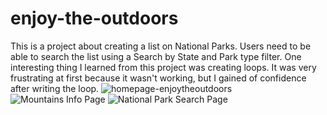 # enjoy-the-outdoors
This is a project about creating a list on National Parks. Users need to be able to search the list using a Search by State and Park type filter. One interesting thing I learned from this project was creating loops. It was very frustrating at first because it wasn't working, but I gained of confidence after writing the loop.
![homepage-enjoytheoutdoors](https://github.com/becky-bio/enjoy-the-outdoors/assets/146960612/0c06730c-d183-45c6-b301-1edd2541c7e9)
![Mountains Info Page](https://github.com/becky-bio/enjoy-the-outdoors/assets/146960612/fb11d7c0-c9d8-44ae-88b7-6bd9bde607fb)
![National Park Search Page](https://github.com/becky-bio/enjoy-the-outdoors/assets/146960612/06b76166-fd69-4a87-8f6e-71dcda89f7d0)
